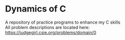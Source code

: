 # Dynamics of C
A repository of practice programs to enhance my C skills  
All problem descriptions are located here: https://judgegirl.csie.org/problems/domain/0
